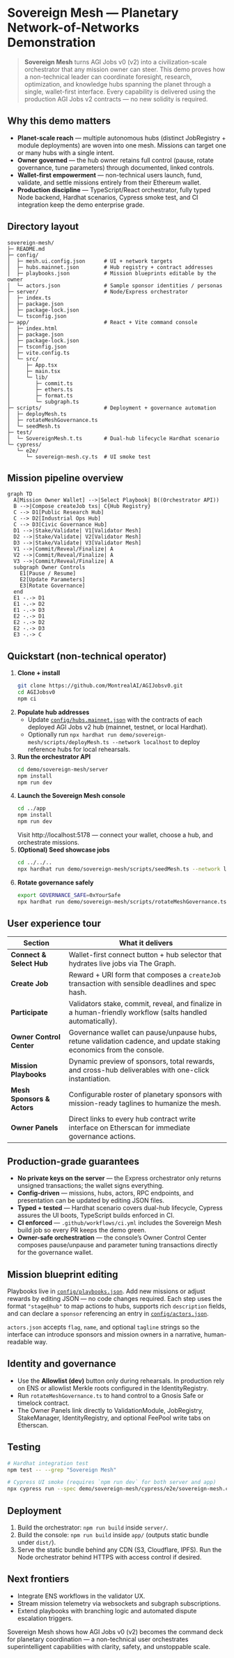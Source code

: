 # Sovereign Mesh — Planetary Network-of-Networks Demonstration

> **Sovereign Mesh** turns AGI Jobs v0 (v2) into a civilization-scale orchestrator that any mission owner can steer. This demo proves how a non-technical leader can coordinate foresight, research, optimization, and knowledge hubs spanning the planet through a single, wallet-first interface. Every capability is delivered using the production AGI Jobs v2 contracts — no new solidity is required.

## Why this demo matters

- **Planet-scale reach** — multiple autonomous hubs (distinct JobRegistry + module deployments) are woven into one mesh. Missions can target one or many hubs with a single intent.
- **Owner governed** — the hub owner retains full control (pause, rotate governance, tune parameters) through documented, linked controls.
- **Wallet-first empowerment** — non-technical users launch, fund, validate, and settle missions entirely from their Ethereum wallet.
- **Production discipline** — TypeScript/React orchestrator, fully typed Node backend, Hardhat scenarios, Cypress smoke test, and CI integration keep the demo enterprise grade.

## Directory layout

```text
sovereign-mesh/
├─ README.md
├─ config/
│  ├─ mesh.ui.config.json      # UI + network targets
│  ├─ hubs.mainnet.json        # Hub registry + contract addresses
│  ├─ playbooks.json           # Mission blueprints editable by the owner
│  └─ actors.json              # Sample sponsor identities / personas
├─ server/                     # Node/Express orchestrator
│  ├─ index.ts
│  ├─ package.json
│  ├─ package-lock.json
│  └─ tsconfig.json
├─ app/                        # React + Vite command console
│  ├─ index.html
│  ├─ package.json
│  ├─ package-lock.json
│  ├─ tsconfig.json
│  ├─ vite.config.ts
│  └─ src/
│     ├─ App.tsx
│     ├─ main.tsx
│     └─ lib/
│        ├─ commit.ts
│        ├─ ethers.ts
│        ├─ format.ts
│        └─ subgraph.ts
├─ scripts/                    # Deployment + governance automation
│  ├─ deployMesh.ts
│  ├─ rotateMeshGovernance.ts
│  └─ seedMesh.ts
├─ test/
│  └─ SovereignMesh.t.ts       # Dual-hub lifecycle Hardhat scenario
└─ cypress/
   └─ e2e/
      └─ sovereign-mesh.cy.ts  # UI smoke test
```

## Mission pipeline overview

```mermaid
graph TD
  A[Mission Owner Wallet] -->|Select Playbook| B((Orchestrator API))
  B -->|Compose createJob txs| C{Hub Registry}
  C --> D1[Public Research Hub]
  C --> D2[Industrial Ops Hub]
  C --> D3[Civic Governance Hub]
  D1 -->|Stake/Validate| V1[Validator Mesh]
  D2 -->|Stake/Validate| V2[Validator Mesh]
  D3 -->|Stake/Validate| V3[Validator Mesh]
  V1 -->|Commit/Reveal/Finalize| A
  V2 -->|Commit/Reveal/Finalize| A
  V3 -->|Commit/Reveal/Finalize| A
  subgraph Owner Controls
    E1[Pause / Resume]
    E2[Update Parameters]
    E3[Rotate Governance]
  end
  E1 -.-> D1
  E1 -.-> D2
  E1 -.-> D3
  E2 -.-> D1
  E2 -.-> D2
  E2 -.-> D3
  E3 -.-> C
```

## Quickstart (non-technical operator)

1. **Clone + install**
   ```bash
   git clone https://github.com/MontrealAI/AGIJobsv0.git
   cd AGIJobsv0
   npm ci
   ```
2. **Populate hub addresses**
   - Update [`config/hubs.mainnet.json`](config/hubs.mainnet.json) with the contracts of each deployed AGI Jobs v2 hub (mainnet, testnet, or local Hardhat).
   - Optionally run `npx hardhat run demo/sovereign-mesh/scripts/deployMesh.ts --network localhost` to deploy reference hubs for local rehearsals.
3. **Run the orchestrator API**
   ```bash
   cd demo/sovereign-mesh/server
   npm install
   npm run dev
   ```
4. **Launch the Sovereign Mesh console**
   ```bash
   cd ../app
   npm install
   npm run dev
   ```
   Visit http://localhost:5178 — connect your wallet, choose a hub, and orchestrate missions.
5. **(Optional) Seed showcase jobs**
   ```bash
   cd ../../..
   npx hardhat run demo/sovereign-mesh/scripts/seedMesh.ts --network localhost
   ```
6. **Rotate governance safely**
   ```bash
   export GOVERNANCE_SAFE=0xYourSafe
   npx hardhat run demo/sovereign-mesh/scripts/rotateMeshGovernance.ts --network mainnet
   ```

## User experience tour

| Section | What it delivers |
| --- | --- |
| **Connect & Select Hub** | Wallet-first connect button + hub selector that hydrates live jobs via The Graph. |
| **Create Job** | Reward + URI form that composes a `createJob` transaction with sensible deadlines and spec hash. |
| **Participate** | Validators stake, commit, reveal, and finalize in a human-friendly workflow (salts handled automatically). |
| **Owner Control Center** | Governance wallet can pause/unpause hubs, retune validation cadence, and update staking economics from the console. |
| **Mission Playbooks** | Dynamic preview of sponsors, total rewards, and cross-hub deliverables with one-click instantiation. |
| **Mesh Sponsors & Actors** | Configurable roster of planetary sponsors with mission-ready taglines to humanize the mesh. |
| **Owner Panels** | Direct links to every hub contract write interface on Etherscan for immediate governance actions. |

## Production-grade guarantees

- **No private keys on the server** — the Express orchestrator only returns unsigned transactions; the wallet signs everything.
- **Config-driven** — missions, hubs, actors, RPC endpoints, and presentation can be updated by editing JSON files.
- **Typed + tested** — Hardhat scenario covers dual-hub lifecycle, Cypress assures the UI boots, TypeScript builds enforced in CI.
- **CI enforced** — `.github/workflows/ci.yml` includes the Sovereign Mesh build job so every PR keeps the demo green.
- **Owner-safe orchestration** — the console’s Owner Control Center composes pause/unpause and parameter tuning transactions directly for the governance wallet.

## Mission blueprint editing

Playbooks live in [`config/playbooks.json`](config/playbooks.json). Add new missions or adjust rewards by editing JSON — no code changes required. Each step uses the format `"stage@hub"` to map actions to hubs, supports rich `description` fields, and can declare a `sponsor` referencing an entry in [`config/actors.json`](config/actors.json).

`actors.json` accepts `flag`, `name`, and optional `tagline` strings so the interface can introduce sponsors and mission owners in a narrative, human-readable way.

## Identity and governance

- Use the **Allowlist (dev)** button only during rehearsals. In production rely on ENS or allowlist Merkle roots configured in the IdentityRegistry.
- Run `rotateMeshGovernance.ts` to hand control to a Gnosis Safe or timelock contract.
- The Owner Panels link directly to ValidationModule, JobRegistry, StakeManager, IdentityRegistry, and optional FeePool write tabs on Etherscan.

## Testing

```bash
# Hardhat integration test
npm test -- --grep "Sovereign Mesh"

# Cypress UI smoke (requires `npm run dev` for both server and app)
npx cypress run --spec demo/sovereign-mesh/cypress/e2e/sovereign-mesh.cy.ts
```

## Deployment

1. Build the orchestrator: `npm run build` inside `server/`.
2. Build the console: `npm run build` inside `app/` (outputs static bundle under `dist/`).
3. Serve the static bundle behind any CDN (S3, Cloudflare, IPFS). Run the Node orchestrator behind HTTPS with access control if desired.

## Next frontiers

- Integrate ENS workflows in the validator UX.
- Stream mission telemetry via websockets and subgraph subscriptions.
- Extend playbooks with branching logic and automated dispute escalation triggers.

Sovereign Mesh shows how AGI Jobs v0 (v2) becomes the command deck for planetary coordination — a non-technical user orchestrates superintelligent capabilities with clarity, safety, and unstoppable scale.
